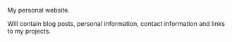 My personal website.

Will contain blog posts, personal information, contact information and links to my projects.